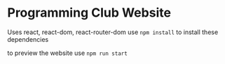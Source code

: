 # Programming Club Website

Uses react, react-dom, react-router-dom
use `npm install` to install these dependencies

to preview the website use `npm run start`
